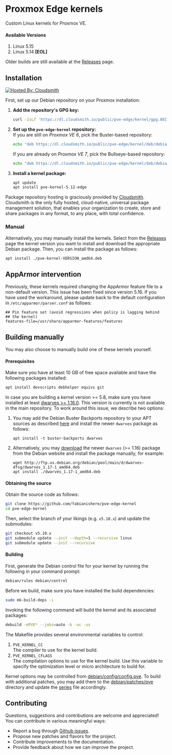 # Proxmox Edge kernels
Custom Linux kernels for Proxmox VE.

#### Available Versions
1. Linux 5.15
2. Linux 5.14 **[EOL]**

Older builds are still available at the [Releases](https://github.com/fabianishere/pve-edge-kernel/releases) page.

## Installation
[![Hosted By: Cloudsmith](https://img.shields.io/badge/OSS%20hosting%20by-cloudsmith-blue?logo=cloudsmith&style=flat-square)](https://cloudsmith.com)

First, set up our Debian repository on your Proxmox installation: 
1. **Add the repository's GPG key:**  
   ```bash
   curl -1sLf 'https://dl.cloudsmith.io/public/pve-edge/kernel/gpg.8EC01CCF309B98E7.key' | apt-key add -
   ```
2. **Set up the `pve-edge-kernel` repository:**  
   If you are still on _Proxmox VE 6_, pick the Buster-based repository:
   ```bash
   echo "deb https://dl.cloudsmith.io/public/pve-edge/kernel/deb/debian buster main" > /etc/apt/sources.list.d/pve-edge-kernel.list
   ```
   If you are already on _Proxmox VE 7_, pick the Bullseye-based repository:
   ```bash
   echo "deb https://dl.cloudsmith.io/public/pve-edge/kernel/deb/debian bullseye main" > /etc/apt/sources.list.d/pve-edge-kernel.list
   ```
3. **Install a kernel package:**  
   ```bash
   apt update
   apt install pve-kernel-5.12-edge
   ```

Package repository hosting is graciously provided by  [Cloudsmith](https://cloudsmith.com).
Cloudsmith is the only fully hosted, cloud-native, universal package management solution, that
enables your organization to create, store and share packages in any format, to any place, with total
confidence.

### Manual
Alternatively, you may manually install the kernels. Select from the [Releases](https://github.com/fabianishere/pve-edge-kernel/releases)
page the kernel version you want to install and download the appropriate Debian package.
Then, you can install the package as follows:

```sh
apt install ./pve-kernel-VERSION_amd64.deb
```

## AppArmor intervention
Previously, these kernels required changing the AppArmor feature file to a non-default version.
This issue has been fixed since version 5.16.
If you have used the workaround, please update back to the default configuration in `/etc/apparmor/parser.conf` as follows:
```
## Pin feature set (avoid regressions when policy is lagging behind
## the kernel)
features-file=/usr/share/apparmor-features/features
```

## Building manually
You may also choose to manually build one of these kernels yourself.

#### Prerequisites
Make sure you have at least 10 GB of free space available and have the following
packages installed:

```bash
apt install devscripts debhelper equivs git
```
In case you are building a kernel version >= 5.8, make sure you have installed
at least [dwarves >= 1.16.0](https://packages.debian.org/bullseye/dwarves).
This version is currently is not available in the main repository.
To work around this issue, we describe two options:

1. You may add the Debian Buster Backports repository to your APT sources as described
   [here](https://backports.debian.org/Instructions/) and install the
   newer `dwarves` package as follows:
   ```shell
   apt install -t buster-backports dwarves
   ```
2. Alternatively, you may [download](https://packages.debian.org/bullseye/dwarves)
   the newer `dwarves` (>= 1.16) package from the Debian website and install the
   package manually, for example:
   ```shell
   wget http://ftp.us.debian.org/debian/pool/main/d/dwarves-dfsg/dwarves_1.17-1_amd64.deb
   apt install ./dwarves_1.17-1_amd64.deb
   ```

#### Obtaining the source
Obtain the source code as follows:
```bash
git clone https://github.com/fabianishere/pve-edge-kernel
cd pve-edge-kernel
```
Then, select the branch of your likings (e.g. `v5.10.x`) and update the submodules:
```bash
git checkout v5.10.x
git submodule update --init --depth=1 --recursive linux
git submodule update --init --recursive
```

#### Building
First, generate the Debian control file for your kernel by running the following
in your command prompt:
```bash
debian/rules debian/control
```
Before we build, make sure you have installed the build dependencies:
```bash
sudo mk-build-deps -i
```
Invoking the following command will build the kernel and its associated packages:
```bash
debuild -ePVE* --jobs=auto -b -uc -us
```
The Makefile provides several environmental variables to control:

1. `PVE_KERNEL_CC`  
   The compiler to use for the kernel build.
2. `PVE_KERNEL_CFLAGS`  
   The compilation options to use for the kernel build. Use this variable to specify
   the optimization level or micro architecture to build for.

Kernel options may be controlled from [debian/config/config.pve](debian/config/config.pve). To build with
additional patches, you may add them to the [debian/patches/pve](debian/patches/pve) directory
and update the [series](debian/patches/series.linux) file accordingly.

## Contributing
Questions, suggestions and contributions are welcome and appreciated!
You can contribute in various meaningful ways:

* Report a bug through [Github issues](https://github.com/fabianishere/pve-edge-kernel/issues).
* Propose new patches and flavors for the project.
* Contribute improvements to the documentation.
* Provide feedback about how we can improve the project.

